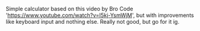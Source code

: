 Simple calculator based on this video by Bro Code 'https://www.youtube.com/watch?v=I5kj-YsmWjM', 
but with improvements like keyboard input and nothing else. 
Really not good, but go for it ig. 

